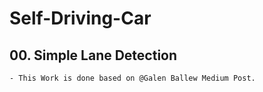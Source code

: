 # Self-Driving-Car

## 00. Simple Lane Detection
    - This Work is done based on @Galen Ballew Medium Post.
